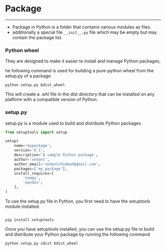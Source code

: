 # Package

---
* Package in Python is a folder that contains various modules as files.
* additionally a special file `__init__.py` file which may be empty but may contain the package list.

### Python wheel
They are designed to make it easier to install and manage Python packages,

he following command is used for building a pure-python wheel from the setup.py of a package
```commandline
python setup.py bdist_wheel
```
This will create a .whl file in the dist directory that can be installed on any platform with a compatible version of Python.

### setup.py
setup.py is a module used to build and distribute Python packages.
```python
from setuptools import setup

setup(
    name='mypackage',
    version='0.1',
    description='A sample Python package',
    author='vedant',
    author_email='vedantchimmad@gmail.com',
    packages=['my_package'],
    install_requires=[
        'numpy',
        'pandas',
    ],
) 
```
To use the setup.py file in Python, you first need to have the setuptools module installed.
```commandline

pip install setuptools 
```
Once you have setuptools installed, you can use the setup.py file to build and distribute your Python package by running the following command
```commandline
python setup.py sdist bdist_wheel 
```